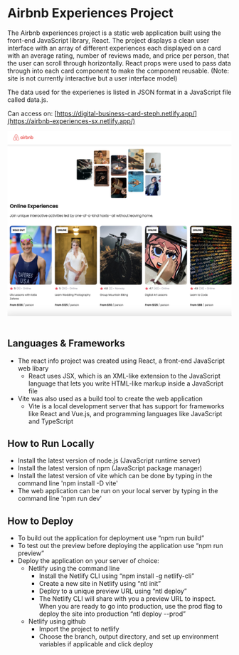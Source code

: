 # Airbnb Experiences Project
The Airbnb experiences project is a static web application built using the front-end JavaScript library, React. The project displays a clean user interface with an array of different experiences each displayed on a card with an average rating, number of reviews made, and price per person, that the user can scroll through horizontally. React props were used to pass data through into each card component to make the component reusable. (Note: site is not currently interactive but a user interface model)

The data used for the experienes is listed in JSON format in a JavaScript file called data.js.

Can access on: [https://digital-business-card-steph.netlify.app/](https://airbnb-experiences-sx.netlify.app/)

![Airbnb](./images/airbnb.png?raw=true "Airbnb")
<br></br>

## Languages & Frameworks
- The react info project was created using React, a front-end JavaScript web libary
  - React uses JSX, which is an XML-like extension to the JavaScript language that lets you write HTML-like markup inside a JavaScript file
- Vite was also used as a build tool to create the web application
  - Vite is a local development server that has support for frameworks like React and Vue.js, and programming languages like JavaScript and TypeScript 

## How to Run Locally
- Install the latest version of node.js (JavaScript runtime server)
- Install the latest version of npm (JavaScript package manager)
- Install the latest version of vite which can be done by typing in the command line 'npm install -D vite'
- The web application can be run on your local server by typing in the command line 'npm run dev'

## How to Deploy
- To build out the application for deployment use “npm run build”
- To test out the preview before deploying the application use “npm run preview”
- Deploy the application on your server of choice:
  - Netlify using the command line
    - Install the Netlify CLI using “npm install -g netlify-cli”
    - Create a new site in Netlify using “ntl init”
    - Deploy to a unique preview URL using “ntl deploy”
    - The Netlify CLI will share with you a preview URL to inspect. When you are ready to go into production, use the prod flag to deploy the site into production “ntl deploy --prod”
  - Netlify using github
    - Import the project to netlify
    - Choose the branch, output directory, and set up environment variables if applicable and click deploy

